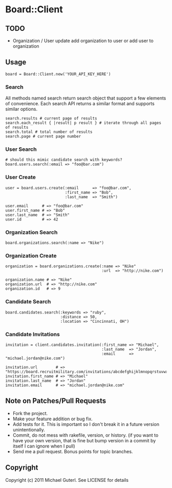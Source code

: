 # Board::Client

## TODO

* Organization / User update add organization to user or add user to organization

## Usage

    board = Board::Client.new('YOUR_API_KEY_HERE')

### Search

All methods named search return search object that support a few elements of convenience.  Each search API returns a similar format and supports similar options.

    search.results # current page of results
    search.each_result { |result| p result } # iterate through all pages of results
    search.total # total number of results
    search.page # current page number

### User Search

    # should this mimic candidate search with keywords?
    board.users.search(:email => "foo@bar.com")

### User Create

    user = board.users.create(:email      => "foo@bar.com",
                              :first_name => "Bob",
                              :last_name  => "Smith")

    user.email      # => "foo@bar.com"
    user.first_name # => "Bob"
    user.last_name  # => "Smith"
    user.id         # => 42

### Organization Search

    board.organizations.search(:name => "Nike")

### Organization Create

    organization = board.organizations.create(:name => "Nike"
                                              :url  => "http://nike.com")

    organization.name # => "Nike"
    organization.url  # => "http://nike.com"
    organization.id   # => 9

### Candidate Search

    board.candidates.search(:keywords => "ruby",
                            :distance => 50,
                            :location => "Cincinnati, OH")

### Candidate Invitations

    invitation = client.candidates.invitation(:first_name => "Michael",
                                              :last_name  => "Jordan",
                                              :email      => "michael.jordan@nike.com")

    invitation.url        # => "https://board.recruitmilitary.com/invitations/abcdefghijklmnopqrstuvwxyz0123456789"
    invitation.first_name # => "Michael"
    invitation.last_name  # => "Jordan"
    invitation.email      # => "michael.jordan@nike.com"

## Note on Patches/Pull Requests

* Fork the project.
* Make your feature addition or bug fix.
* Add tests for it. This is important so I don't break it in a
  future version unintentionally.
* Commit, do not mess with rakefile, version, or history.
  (if you want to have your own version, that is fine but bump version in a commit by itself I can ignore when I pull)
* Send me a pull request. Bonus points for topic branches.

## Copyright

Copyright (c) 2011 Michael Guterl. See LICENSE for details
